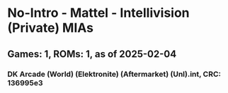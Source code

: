 # No-Intro - Mattel - Intellivision (Private) MIAs
## Games: 1, ROMs: 1, as of 2025-02-04
### DK Arcade (World) (Elektronite) (Aftermarket) (Unl).int, CRC: 136995e3
